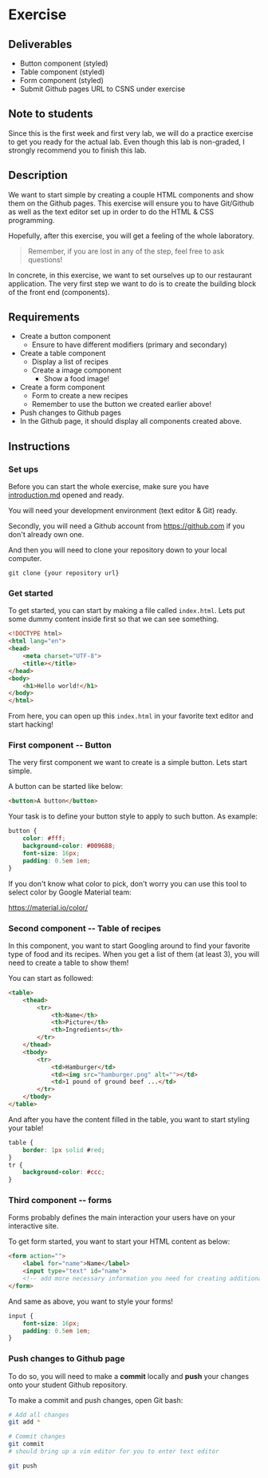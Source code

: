# Exercise

## Deliverables

* Button component (styled)
* Table component (styled)
* Form component (styled)
* Submit Github pages URL to CSNS under exercise

## Note to students

Since this is the first week and first very lab, we will do a practice exercise
to get you ready for the actual lab. Even though this lab is non-graded, I 
strongly recommend you to finish this lab.

## Description

We want to start simple by creating a couple HTML components and show them on the
Github pages. This exercise will ensure you to have Git/Github as well as the
text editor set up in order to do the HTML & CSS programming.

Hopefully, after this exercise, you will get a feeling of the whole laboratory.

> Remember, if you are lost in any of the step, feel free to ask questions!

In concrete, in this exercise, we want to set ourselves up to our restaurant
application. The very first step we want to do is to create the building block
of the front end (components).

## Requirements

* Create a button component
	* Ensure to have different modifiers (primary and secondary)
* Create a table component
	* Display a list of recipes 
	* Create a image component
		* Show a food image!
* Create a form component
	* Form to create a new recipes
	* Remember to use the button we created earlier above!
* Push changes to Github pages
* In the Github page, it should display all components created above.

## Instructions

### Set ups

Before you can start the whole exercise, make sure you have
[introduction.md](../introduction.md) opened and ready.

You will need your development environment (text editor & Git) ready.

Secondly, you will need a Github account from https://github.com if you don't
already own one.

And then you will need to clone your repository down to your local computer.

```
git clone {your repository url}
```

### Get started

To get started, you can start by making a file called `index.html`. Lets put
some dummy content inside first so that we can see something.

```html
<!DOCTYPE html>
<html lang="en">
<head>
	<meta charset="UTF-8">
	<title></title>
</head>
<body>
	<h1>Hello world!</h1>
</body>
</html>
```

From here, you can open up this `index.html` in your favorite text editor and
start hacking!

### First component -- Button

The very first component we want to create is a simple button. Lets start simple.

A button can be started like below:

```html
<button>A button</button>
```

Your task is to define your button style to apply to such button. As example:

```css
button {
	color: #fff;
	background-color: #009688;
	font-size: 16px;
	padding: 0.5em 1em;
}
```

If you don't know what color to pick, don't worry you can use this tool to
select color by Google Material team:

https://material.io/color/

### Second component -- Table of recipes

In this component, you want to start Googling around to find your favorite
type of food and its recipes. When you get a list of them (at least 3), you will
need to create a table to show them!

You can start as followed:

```html
<table>
	<thead>
		<tr>
			<th>Name</th>
			<th>Picture</th>
			<th>Ingredients</th>
		</tr>
	</thead>
	<tbody>
		<tr>
			<td>Hamburger</td>
			<td><img src="hamburger.png" alt=""></td>
			<td>1 pound of ground beef ...</td>
		</tr>
	</tbody>
</table>
```

And after you have the content filled in the table, you want to start styling
your table!

```css
table {
	border: 1px solid #red;
}
tr {
	background-color: #ccc;
}
```

### Third component -- forms

Forms probably defines the main interaction your users have on your interactive site.

To get form started, you want to start your HTML content as below:

```html
<form action="">
	<label for="name">Name</label>
	<input type="text" id="name">
	<!-- add more necessary information you need for creating additional recipes -->
</form>
```

And same as above, you want to style your forms!

```css
input {
	font-size: 16px;
	padding: 0.5em 1em;
}
```

### Push changes to Github page

To do so, you will need to make a **commit** locally and **push** your
changes onto your student Github repository.

To make a commit and push changes, open Git bash:

```sh
# Add all changes
git add *

# Commit changes
git commit
# should bring up a vim editor for you to enter text editor

git push
```
